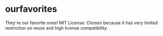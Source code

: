 # ourfavorites
They're our favorite ones!
MIT License: Chosen because it has very limited restriction on reuse and high license compatibility.
